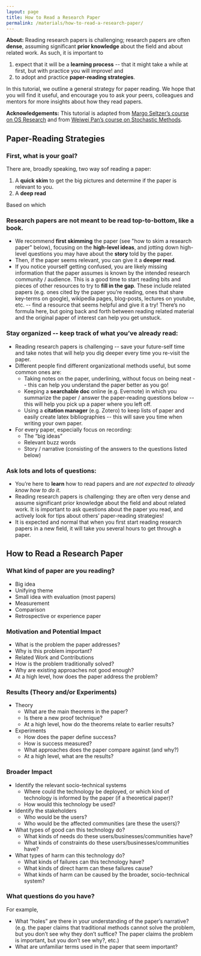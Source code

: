 ```yaml
---
layout: page
title: How to Read a Research Paper
permalink: /materials/how-to-read-a-research-paper/
---
```


**About:** 
Reading research papers is challenging; research papers are often **dense**, assuming significant **prior knowledge** about the field and about related work. 
As such, it is important to
1. expect that it will be a **learning process** -- that it might take a while at first, but with practice you will improve! and
2. to adopt and practice **paper-reading strategies**.

In this tutorial, we outline a general strategy for paper reading. 
We hope that you will find it useful, and encourage you to ask your peers, colleagues and mentors for more insights about how they read papers.

**Acknowledgements:** This tutorial is adapted from [Margo Seltzer’s course on OS Research](https://www.seltzer.com/margo/teaching/CS508.21/intro.html) and from  [Weiwei Pan’s course on Stochastic Methods](https://docs.google.com/document/d/1MPEOSairUkktoZmX1N8zcIaENjyirt-JgRfSD-HBymk/edit).


## Paper-Reading Strategies

### First, what is your **goal**?
There are, broadly speaking, two way sof reading a paper:
1. A **quick skim** to get the big pictures and determine if the paper is relevant to you.
2. A **deep read**

Based on which 

### Research papers are **not** meant to be read top-to-bottom, like a book. 
* We recommend **first skimming** the paper (see "how to skim a research paper" below), focusing on the **high-level ideas**, and jotting down high-level questions you may have about the **story** told by the paper.
* Then, if the paper seems relevant, you can give it a **deeper read**. 
* If you notice yourself getting confused, you are likely missing information that the paper assumes is known by the intended research community / audience. This is a good time to start reading bits and pieces of other resources to try to **fill in the gap**. These include related papers (e.g. ones cited by the paper you’re reading, ones that share key-terms on google), wikipedia pages, blog-posts, lectures on youtube, etc. -- find a resource that seems helpful and give it a try! There’s no formula here, but going back and forth between reading related material and the original paper of interest can help you get unstuck.

### Stay organized -- keep track of what you’ve already read:
* Reading research papers is challenging -- save your future-self time and take notes that will help you dig deeper every time you re-visit the paper. 
* Different people find different organizational methods useful, but some common ones are:
  - Taking notes on the paper, underlining, without focus on being neat -- this can help you understand the paper better as you go!
  - Keeping a **searchable doc** online (e.g. Evernote) in which you summarize the paper / answer the paper-reading questions below -- this will help you pick up a paper where you left off.
  - Using a **citation manager** (e.g. Zotero) to keep lists of paper and easily create latex bibliographies -- this will save you time when writing your own paper.
* For every paper, especially focus on recording:
  - The “big ideas”
  - Relevant buzz words
  - Story / narrative (consisting of the answers to the questions listed below)

### Ask lots and lots of questions:
* You’re here to **learn** how to read papers and are *not expected to already know how to do it*.
* Reading research papers is challenging: they are often very dense and assume significant prior knowledge about the field and about related work. It is important to ask questions about the paper you read, and actively look for tips about others’ paper-reading strategies! 
* It is expected and normal that when you first start reading research papers in a new field, it will take you several hours to get through a paper. 


## How to Read a Research Paper

### What kind of paper are you reading? 
* Big idea 
* Unifying theme 
* Small idea with evaluation (most papers)
* Measurement
* Comparison
* Retrospective or experience paper

### Motivation and Potential Impact 
* What is the problem the paper addresses?
* Why is this problem important?
* Related Work and Contributions 
* How is the problem traditionally solved?
* Why are existing approaches not good enough?
* At a high level, how does the paper address the problem?

### Results (Theory and/or Experiments)
* Theory
  - What are the main theorems in the paper?
  - Is there a new proof technique?
  - At a high level, how do the theorems relate to earlier results?
* Experiments
  - How does the paper define success?
  - How is success measured?
  - What approaches does the paper compare against (and why?)
  - At a high level, what are the results?

### Broader Impact
* Identify the relevant socio-technical systems
  - Where could the technology be deployed, or which kind of technology is informed by the paper (if a theoretical paper)?
  - How would this technology be used?
* Identify the stakeholders
  - Who would be the users?
  - Who would be the affected communities (are these the users)?
* What types of good can this technology do?
  - What kinds of needs do these users/businesses/communities have?
  - What kinds of constraints do these users/businesses/communities have?
* What types of harm can this technology do?
  - What kinds of failures can this technology have?
  - What kinds of direct harm can these failures cause?
  - What kinds of harm can be caused by the broader, socio-technical system?

### What questions do you have? 
For example,
* What “holes” are there in your understanding of the paper’s narrative? (e.g. the paper claims that traditional methods cannot solve the problem, but you don’t see why they don’t suffice? The paper claims the problem is important, but you don’t see why?, etc.)
* What are unfamiliar terms used in the paper that seem important?
